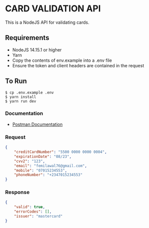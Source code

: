 # CARD VALIDATION API

This is a NodeJS API for validating cards.

## Requirements

* NodeJS 14.15.1 or higher
* Yarn
* Copy the contents of env.example into a .env file
* Ensure the token and client headers are contained in the request

## To Run 

```
$ cp .env.example .env
$ yarn install
$ yarn run dev
```
### Documentation
- [Postman Documentation](https://documenter.getpostman.com/view/7968287/Tzm2Le6L)

### Request
```json
{
    "creditCardNumber": "5500 0000 0000 0004",
    "expirationDate": "08/23",
    "cvv2": "123",
    "email": "femilawal76@gmail.com",
    "mobile": "07015234553",
    "phoneNumber": "+2347015234553"
}
```
### Response
```json
{
    "valid": true,
    "errorCodes": [],
    "issuer": "mastercard"
}
```